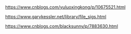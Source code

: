 https://www.cnblogs.com/yuluoxingkong/p/10675521.html

https://www.garykessler.net/library/file_sigs.html

https://www.cnblogs.com/blacksunny/p/7883630.html